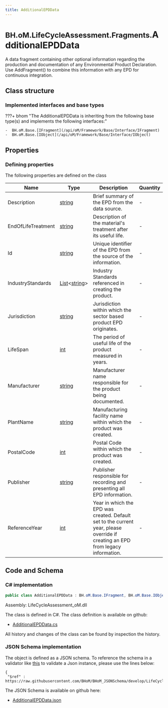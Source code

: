 ```yaml
---
title: AdditionalEPDData
---
```


# <small>BH.oM.LifeCycleAssessment.Fragments.</small>**AdditionalEPDData**

A data fragment containing other optional information regarding the production and documentation of any Environmental Product Declaration. 
Use AddFragment() to combine this information with any EPD for continuous integration.

## Class structure

### Implemented interfaces and base types

???+ bhom "The AdditionalEPDData is inheriting from the following base type(s) and implements the following interfaces:"

    -  BH.oM.Base.[IFragment](/api/oM/Framework/Base/Interface/IFragment)
    -  BH.oM.Base.[IObject](/api/oM/Framework/Base/Interface/IObject)


## Properties



### Defining properties

The following properties are defined on the class

| Name             | Type             | Description      | Quantity         |
|------------------|------------------|------------------|------------------|
| Description | [string](https://learn.microsoft.com/en-us/dotnet/api/System.String?view=netstandard-2.0) | Brief summary of the EPD from the data source. | - |
| EndOfLifeTreatment | [string](https://learn.microsoft.com/en-us/dotnet/api/System.String?view=netstandard-2.0) | Description of the material's treatment after its useful life. | - |
| Id | [string](https://learn.microsoft.com/en-us/dotnet/api/System.String?view=netstandard-2.0) | Unique identifier of the EPD from the source of the information. | - |
| IndustryStandards | [List](https://learn.microsoft.com/en-us/dotnet/api/System.Collections.Generic.List-1?view=netstandard-2.0)&lt;[string](https://learn.microsoft.com/en-us/dotnet/api/System.String?view=netstandard-2.0)&gt; | Industry Standards referenced in creating the product. | - |
| Jurisdiction | [string](https://learn.microsoft.com/en-us/dotnet/api/System.String?view=netstandard-2.0) | Jurisdiction within which the sector based product EPD originates. | - |
| LifeSpan | [int](https://learn.microsoft.com/en-us/dotnet/api/System.Int32?view=netstandard-2.0) | The period of useful life of the product measured in years. | - |
| Manufacturer | [string](https://learn.microsoft.com/en-us/dotnet/api/System.String?view=netstandard-2.0) | Manufacturer name responsible for the product being documented. | - |
| PlantName | [string](https://learn.microsoft.com/en-us/dotnet/api/System.String?view=netstandard-2.0) | Manufacturing facility name within which the product was created. | - |
| PostalCode | [int](https://learn.microsoft.com/en-us/dotnet/api/System.Int32?view=netstandard-2.0) | Postal Code within which the product was created. | - |
| Publisher | [string](https://learn.microsoft.com/en-us/dotnet/api/System.String?view=netstandard-2.0) | Publisher responsible for recording and presenting all EPD information. | - |
| ReferenceYear | [int](https://learn.microsoft.com/en-us/dotnet/api/System.Int32?view=netstandard-2.0) | Year in which the EPD was created. Default set to the current year, please override if creating an EPD from legacy information. | - |


## Code and Schema

### C# implementation

``` C# title="C#"
public class AdditionalEPDData : BH.oM.Base.IFragment, BH.oM.Base.IObject
```

Assembly: LifeCycleAssessment_oM.dll

The class is defined in C#. The class definition is available on github:

- [AdditionalEPDData.cs](https://github.com/BHoM/BHoM/blob/develop/LifeCycleAssessment_oM/Fragments\AdditionalEPDData.cs)

All history and changes of the class can be found by inspection the history.
### JSON Schema implementation

The object is defined as a JSON schema. To reference the schema in a validator like [this](https://www.jsonschemavalidator.net/) to validate a Json instance, please use the lines below:

``` { .json .copy .select } title="JSON Schema"
{
 "$ref" : https://raw.githubusercontent.com/BHoM/BHoM_JSONSchema/develop/LifeCycleAssessment_oM/Fragments/AdditionalEPDData.json}
```

The JSON Schema is available on github here:

- [AdditionalEPDData.json](https://github.com/BHoM/BHoM_JSONSchema/blob/develop/LifeCycleAssessment_oM/Fragments/AdditionalEPDData.json)
